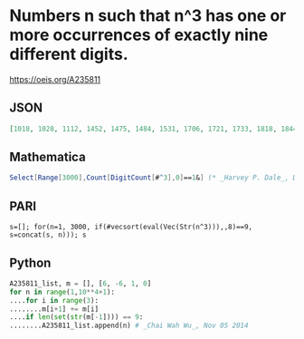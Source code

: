 # Numbers n such that n^3 has one or more occurrences of exactly nine different digits\.
https://oeis.org/A235811
## JSON
```JSON
[1018, 1028, 1112, 1452, 1475, 1484, 1531, 1706, 1721, 1733, 1818, 1844, 1895, 1903, 2008, 2033, 2208, 2214, 2217, 2223, 2257, 2274, 2277, 2327, 2329, 2336, 2354, 2394, 2403, 2524, 2525, 2589, 2647, 2686, 2691, 2694, 2727, 2733, 2784, 2842, 2866, 2884, 2890]
```
## Mathematica
```Mathematica
Select[Range[3000],Count[DigitCount[#^3],0]==1&] (* _Harvey P. Dale_, Dec 17 2021 *)
```
## PARI
```PARI
s=[]; for(n=1, 3000, if(#vecsort(eval(Vec(Str(n^3))),,8)==9, s=concat(s, n))); s
```
## Python
```Python
A235811_list, m = [], [6, -6, 1, 0]
for n in range(1,10**4+1):
....for i in range(3):
........m[i+1] += m[i]
....if len(set(str(m[-1]))) == 9:
........A235811_list.append(n) # _Chai Wah Wu_, Nov 05 2014
```
